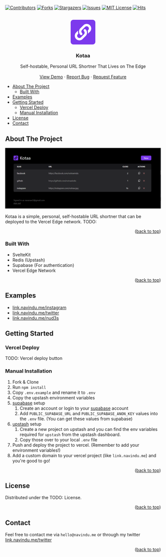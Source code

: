 <!-- Improved compatibility of back to top link: See: https://github.com/othneildrew/Best-README-Template/pull/73 -->

<a name="readme-top"></a>

<!--
*** Thanks for checking out the Best-README-Template. If you have a suggestion
*** that would make this better, please fork the repo and create a pull request
*** or simply open an issue with the tag "enhancement".
*** Don't forget to give the project a star!
*** Thanks again! Now go create something AMAZING! :D
-->

<!-- PROJECT SHIELDS -->
<!--
*** I'm using markdown "reference style" links for readability.
*** Reference links are enclosed in brackets [ ] instead of parentheses ( ).
*** See the bottom of this document for the declaration of the reference variables
*** for contributors-url, forks-url, etc. This is an optional, concise syntax you may use.
*** https://www.markdownguide.org/basic-syntax/#reference-style-links
-->

[![Contributors][contributors-shield]][contributors-url]
[![Forks][forks-shield]][forks-url]
[![Stargazers][stars-shield]][stars-url]
[![Issues][issues-shield]][issues-url]
[![MIT License][license-shield]][license-url]
[![Hits](https://hits.seeyoufarm.com/api/count/incr/badge.svg?url=https%3A%2F%2Fgithub.com%2Fnotnavindu%2Fkotaa&count_bg=%23E05D44&title_bg=%23555555&icon=&icon_color=%23E7E7E7&title=hits&edge_flat=true)](https://hits.seeyoufarm.com)

<!-- PROJECT LOGO -->
<br />
<div align="center">
  <a href="https://github.com/notnavindu/kotaa-v2">
    <img src="static/logo.png" alt="Logo" width="80" height="80">
  </a>

<h3 align="center">Kotaa</h3>

  <p align="center">
    Self-hostable, Personal URL Shortner That Lives on The Edge
    <br />
    <br />
    <a href="https://github.com/notnavindu/kotaa-v2">View Demo</a>
    ·
    <a href="https://github.com/notnavindu/kotaa-v2/issues">Report Bug</a>
    ·
    <a href="https://github.com/notnavindu/kotaa-v2/issues">Request Feature</a>
  </p>
</div>

<!-- TABLE OF CONTENTS -->

- [About The Project](#about-the-project)
  - [Built With](#built-with)
- [Examples](#examples)
- [Getting Started](#getting-started)
  - [Vercel Deploy](#vercel-deploy)
  - [Manual Installation](#manual-installation)
- [License](#license)
- [Contact](#contact)

<!-- ABOUT THE PROJECT -->

## About The Project

![Product Name Screen Shot][product-screenshot]

Kotaa is a simple, personal, self-hostable URL shortner that can be deployed to the Vercel Edge network.
TODO:

<p align="right">(<a href="#readme-top">back to top</a>)</p>

### Built With

- SvelteKit
- Redis (Upstash)
- Supabase (For authentication)
- Vercel Edge Network

<p align="right">(<a href="#readme-top">back to top</a>)</p>

## Examples

- [link.navindu.me/instagram](https://link.navindu.me/instagram)
- [link.navindu.me/twitter](https://link.navindu.me/twitter)
- [link.navindu.me/nud3s](https://link.navindu.me/nud3s)

<!-- GETTING STARTED -->

## Getting Started

### Vercel Deploy

TODO: Vercel deploy button

### Manual Installation

1. Fork & Clone
2. Run `npm install`
3. Copy `.env.example` and rename it to `.env`
4. Copy the upstash environment variables
5. [supabase](https://supabase.com/) setup
   1. Create an account or login to your [supabase](https://supabase.com/) account
   2. Add `PUBLIC_SUPABASE_URL` and `PUBLIC_SUPABASE_ANON_KEY` values into the `.env` file. (You can get these values from supabase)
6. [upstash](https://upstash.com/) setup
   1. Create a new project on upstash and you can find the env variables required for `upstash` from the upstash dashboard.
   2. Copy those over to your local `.env` file
7. Push and deploy the project to vercel. (Remember to add your environment variables!)
8. Add a custom domain to your vercel project (like `link.navindu.me`) and you're good to go!

<p align="right">(<a href="#readme-top">back to top</a>)</p>

<!-- LICENSE -->

## License

Distributed under the TODO: License.

<p align="right">(<a href="#readme-top">back to top</a>)</p>

<!-- CONTACT -->

## Contact

Feel free to contact me via `hello@navindu.me` or through my twitter [link.navindu.me/twitter](https://link.naivndu.me/twitter)

<p align="right">(<a href="#readme-top">back to top</a>)</p>

<!-- MARKDOWN LINKS & IMAGES -->
<!-- https://www.markdownguide.org/basic-syntax/#reference-style-links -->

[contributors-shield]: https://img.shields.io/github/contributors/notnavindu/kotaa.svg?style=for-the-badge
[contributors-url]: https://github.com/notnavindu/kotaa/graphs/contributors
[forks-shield]: https://img.shields.io/github/forks/notnavindu/kotaa.svg?style=for-the-badge
[forks-url]: https://github.com/notnavindu/kotaa/network/members
[stars-shield]: https://img.shields.io/github/stars/notnavindu/kotaa.svg?style=for-the-badge
[stars-url]: https://github.com/notnavindu/kotaa/stargazers
[issues-shield]: https://img.shields.io/github/issues/notnavindu/kotaa.svg?style=for-the-badge
[issues-url]: https://github.com/notnavindu/kotaa/issues
[license-shield]: https://img.shields.io/github/license/notnavindu/kotaa.svg?style=for-the-badge
[license-url]: https://github.com/notnavindu/kotaa/blob/master/LICENSE.txt
[linkedin-shield]: https://img.shields.io/badge/-LinkedIn-black.svg?style=for-the-badge&logo=linkedin&colorB=555
[linkedin-url]: https://linkedin.com/in/linkedin_username
[product-screenshot]: static/ss.png
[next.js]: https://img.shields.io/badge/next.js-000000?style=for-the-badge&logo=nextdotjs&logoColor=white
[next-url]: https://nextjs.org/
[react.js]: https://img.shields.io/badge/React-20232A?style=for-the-badge&logo=react&logoColor=61DAFB
[react-url]: https://reactjs.org/
[vue.js]: https://img.shields.io/badge/Vue.js-35495E?style=for-the-badge&logo=vuedotjs&logoColor=4FC08D
[vue-url]: https://vuejs.org/
[angular.io]: https://img.shields.io/badge/Angular-DD0031?style=for-the-badge&logo=angular&logoColor=white
[angular-url]: https://angular.io/
[svelte.dev]: https://img.shields.io/badge/Svelte-4A4A55?style=for-the-badge&logo=svelte&logoColor=FF3E00
[svelte-url]: https://svelte.dev/
[laravel.com]: https://img.shields.io/badge/Laravel-FF2D20?style=for-the-badge&logo=laravel&logoColor=white
[laravel-url]: https://laravel.com
[bootstrap.com]: https://img.shields.io/badge/Bootstrap-563D7C?style=for-the-badge&logo=bootstrap&logoColor=white
[bootstrap-url]: https://getbootstrap.com
[jquery.com]: https://img.shields.io/badge/jQuery-0769AD?style=for-the-badge&logo=jquery&logoColor=white
[jquery-url]: https://jquery.com

